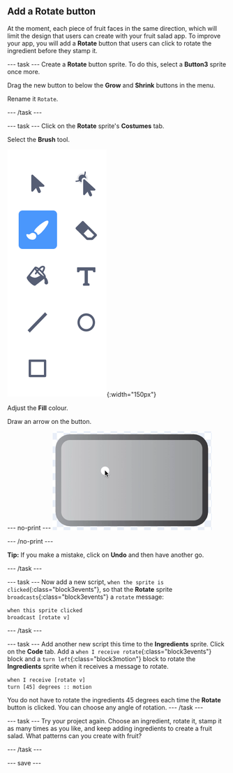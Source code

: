 ## Add a Rotate button
At the moment, each piece of fruit faces in the same direction, which will limit the design that users can create with your fruit salad app. To improve your app, you will add a **Rotate** button that users can click to rotate the ingredient before they stamp it.

--- task ---
Create a **Rotate** button sprite. To do this, select a **Button3** sprite once more.

Drag the new button to below the **Grow** and **Shrink** buttons in the menu.

Rename it `Rotate`.

--- /task ---

--- task ---
Click on the **Rotate** sprite's **Costumes** tab.

Select the **Brush** tool.

![image showing Paintbrush tool](images/fruit-paintbrush-tool.png){:width="150px"}

Adjust the **Fill** colour. 

Draw an arrow on the button. 

--- no-print ---
![Arrow on button in Costume editor](images/fruit-arrow.gif)

--- /no-print ---

**Tip:** If you make a mistake, click on **Undo** and then have another go.


--- /task ---

--- task ---
Now add a new script, `when the sprite is clicked`{:class="block3events"}, so that the **Rotate** sprite `broadcasts`{:class="block3events"} a `rotate` message:

```blocks3
when this sprite clicked
broadcast [rotate v]
```
--- /task ---

--- task ---
Add another new script this time to the **Ingredients** sprite. Click on the **Code** tab. Add a `when I receive rotate`{:class="block3events"} block and a `turn left`{:class="block3motion"} block to rotate the **Ingredients** sprite when it receives a message to rotate. 

```blocks3
when I receive [rotate v]
turn [45] degrees :: motion
```

You do not have to rotate the ingredients 45 degrees each time the **Rotate** button is clicked. You can choose any angle of rotation. 
--- /task ---

--- task ---
Try your project again. Choose an ingredient, rotate it, stamp it as many times as you like, and keep adding ingredients to create a fruit salad. What patterns can you create with fruit?

--- /task ---

--- save ---
